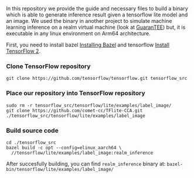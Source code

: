 In this repository we provide the guide and necessary files to build a binary which is able to generate inference result given a tensorflow lite model and an image. We used the binary in another project to simulate machine learning inference on a realm virtual machine (look at [GuaranTEE](https://github.com/comet-cc/GuaranTEE)) but, it is executable in any linux environment on Arm64 architecture. 

First, you need to install bazel [Installing Bazel](https://bazel.build/install) and tensorflow [Install TensorFlow 2](https://www.tensorflow.org/install).

### Clone TensorFlow repository
```
git clone https://github.com/tensorflow/tensorflow.git tensorflow_src
```
### Place our repository into TensorFlow repository
```
sudo rm -r tensorflow_src/tensorflow/lite/examples/label_image/ 
git clone https://github.com/comet-cc/TFlite-CCA.git ./tensorflow_src/tensorflow/lite/examples/label_image
```
### Build source code

```
cd ./tensorflow_src
bazel build -c opt --config=elinux_aarch64 \
  //tensorflow/lite/examples/label_image:realm_inference
```
After succesfully building, you can find `realm_inference` binary at: `bazel-bin/tensorflow/lite/examples/label_image/`

